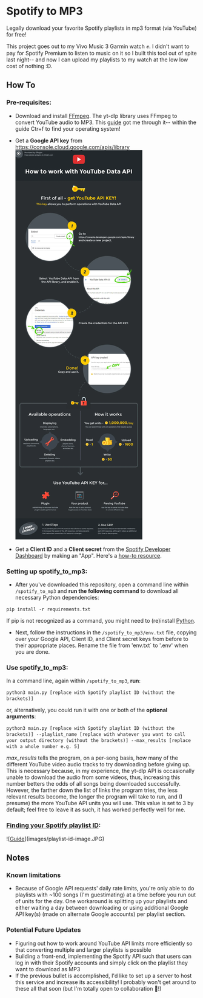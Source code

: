 # Spotify to MP3
Legally download your favorite Spotify playlists in mp3 format (via YouTube) for free!

This project goes out to my Vivo Music 3 Garmin watch ✊. I didn't want to pay for Spotify Premium to listen to music on it so I built this tool out of spite last night-- and now I can upload my playlists to my watch at the low low cost of nothing :D.

## How To
### Pre-requisites:
- Download and install [FFmpeg](https://ffmpeg.org/download.html). The yt-dlp library uses FFmpeg to convert YouTube audio to MP3. This [guide](https://www.hostinger.com/tutorials/how-to-install-ffmpeg) got me through it-- within the guide Ctr+f to find your operating system!

- Get a **Google API key** from https://console.cloud.google.com/apis/library ![[Guide](https://elfsight.com/blog/how-to-get-youtube-api-key-tutorial/)](images/youtube-api-infographic.webp)

- Get a **Client ID** and a **Client secret** from the [Spotify Developer Dashboard](https://developer.spotify.com/dashboard) by making an "App". Here's a [how-to resource](https://developer.spotify.com/documentation/web-api/concepts/apps).

### Setting up spotify_to_mp3:
- After you've downloaded this repository, open a command line within `/spotify_to_mp3` and **run the following command** to download all necessary Python dependencies:
```
pip install -r requirements.txt
```
If pip is not recognized as a command, you might need to (re)install [Python](https://www.python.org/).

- Next, follow the instructions in the `/spotify_to_mp3/env.txt` file, copying over your Google API, Client ID, and Client secret keys from before to their appropriate places. Rename the file from 'env.txt` to '.env' when you are done.

### Use spotify_to_mp3:
In a command line, again within `/spotify_to_mp3`, **run**:
```
python3 main.py [replace with Spotify playlist ID (without the brackets)]
```
or, alternatively, you could run it with one or both of the **optional arguments**:
```
python3 main.py [replace with Spotify playlist ID (without the brackets)] --playlist_name [replace with whatever you want to call your output directory (without the brackets)] --max_results [replace with a whole number e.g. 5]
```
*max_results* tells the program, on a per-song basis, how many of the different YouTube video audio tracks to try downloading before giving up. This is necessary because, in my experience, the yt-dlp API is occasionally unable to download the audio from some videos, thus, increasing this number betters the odds of all songs being downloaded successfully. However, the farther down the list of links the program tries, the less relevant results become, the longer the program will take to run, and (I presume) the more YouTube API units you will use. This value is set to 3 by default; feel free to leave it as such, it has worked perfectly well for me.

### [Finding your Spotify playlist ID](https://clients.caster.fm/knowledgebase/110/How-to-find-Spotify-playlist-ID.html#:~:text=To%20find%20the%20Spotify%20playlist,Link%22%20under%20the%20Share%20menu.&text=The%20playlist%20id%20is%20the,after%20playlist%2F%20as%20marked%20above.): 
![[Guide](https://clients.caster.fm/knowledgebase/110/How-to-find-Spotify-playlist-ID.html#:~:text=To%20find%20the%20Spotify%20playlist,Link%22%20under%20the%20Share%20menu.&text=The%20playlist%20id%20is%20the,after%20playlist%2F%20as%20marked%20above.)](images/playlist-id-image.JPG)

## Notes
### Known limitations
- Because of Google API requests' daily rate limits, you're only able to do playlists with ~100 songs (I'm guestimating) at a time before you run out of units for the day. One workaround is splitting up your playlists and either waiting a day between downloading or using additional Google API key(s) (made on alternate Google accounts) per playlist section.

### Potential Future Updates
- Figuring out how to work around YouTube API limits more efficiently so that converting multiple and larger playlists is possible
- Building a front-end, implementing the Spotify API such that users can log in with their Spotify accounts and simply click on the playlist they want to download as MP3
- If the previous bullet is accomplished, I'd like to set up a server to host this service and increase its accessibility!
I probably won't get around to these all that soon (but I'm totally open to collaboration 👀!) 
